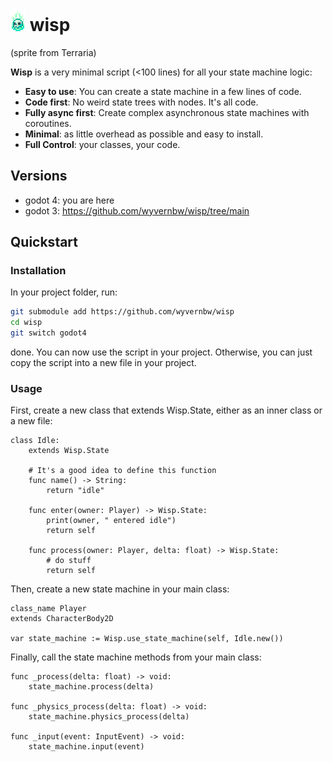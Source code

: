 # <img src="./icon.gif" style="image-rendering: pixelated"></img> wisp

(sprite from Terraria)

**Wisp** is a very minimal
script (<100 lines) for all your state machine logic:

- **Easy to use**: You can create a state machine in a few lines of code.
- **Code first**: No weird state trees with nodes. It's all code.
- **Fully async first**: Create complex asynchronous state machines with coroutines.
- **Minimal**: as little overhead as possible and easy to install.
- **Full Control**: your classes, your code.

## Versions

- godot 4: you are here
- godot 3: https://github.com/wyvernbw/wisp/tree/main

## Quickstart

### Installation

In your project folder, run:

```bash
git submodule add https://github.com/wyvernbw/wisp
cd wisp
git switch godot4
```

done. You can now use the script in your project. Otherwise, you can just copy
the script into a new file in your project.

### Usage

First, create a new class that extends Wisp.State, either as an inner class or a new file:

```gdscript
class Idle:
	extends Wisp.State

	# It's a good idea to define this function
	func name() -> String:
		return "idle"

	func enter(owner: Player) -> Wisp.State:
		print(owner, " entered idle")
		return self

	func process(owner: Player, delta: float) -> Wisp.State:
		# do stuff
		return self
```

Then, create a new state machine in your main class:

```gdscript
class_name Player
extends CharacterBody2D

var state_machine := Wisp.use_state_machine(self, Idle.new())
```

Finally, call the state machine methods from your main class:

```gdscript
func _process(delta: float) -> void:
	state_machine.process(delta)

func _physics_process(delta: float) -> void:
	state_machine.physics_process(delta)

func _input(event: InputEvent) -> void:
	state_machine.input(event)
```

